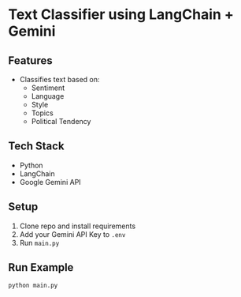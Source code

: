# Text Classifier using LangChain + Gemini

## Features
- Classifies text based on:
  - Sentiment
  - Language
  - Style
  - Topics
  - Political Tendency

## Tech Stack
- Python
- LangChain
- Google Gemini API

## Setup
1. Clone repo and install requirements
2. Add your Gemini API Key to `.env`
3. Run `main.py`

## Run Example
```bash
python main.py
